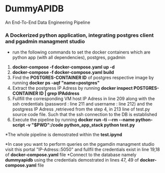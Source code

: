 # DummyAPIDB
An End-To-End Data Engineering Pipeline

### A Dockerized python application, integrating postgres client and pgadmin managment studio

* run the following commands to set the docker containers which are python app (with all dependencies), postgres, pgadmin
1.  **docker-compose -f docker-compose.yaml up -d**
2.  **docker-compose -f docker-compose.yaml build**
3.  Find the **POSTGRES-CONTAINER ID** of postgres respective image by running **docker ps -aqf "name=postgres"**
4.  Extract the postgress IP Adress by running **docker inspect POSTGRES-CONTAINER ID | grep IPAddress**
5.  Fullfill the corresponding VM host IP Adress in line 209 along with the ssh credentials (password : line 211 and username : line 212) and the postgress IP Adress ,retrieved from the step 4, in 213 line of test.py source code file. Such that the ssh connection to the DB is established
6.  Execute the pipeline by running **docker run -ti --rm --name python-script -v "$PWD":/code python_app_stack python test.py**


*The whole pipeline is demostrated within the **test.ipynd**

*In case you want to perform queries on the pgamdin managment studio visit this portal "IP-Adress::5050" and fullfil the credentials exist in line 19,18 of **docker-compose.yaml** file
*Connect to the database namely **dummyapidb** using the credentials demostrated in lines 47, 49 of **docker-compose.yaml** file
